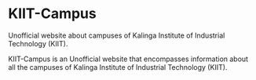 # KIIT-Campus
Unofficial website about campuses of Kalinga Institute of Industrial Technology  (KIIT).

KIIT-Campus is an Unofficial website that encompasses information about all the campuses of Kalinga Institute of Industrial Technology (KIIT). 
